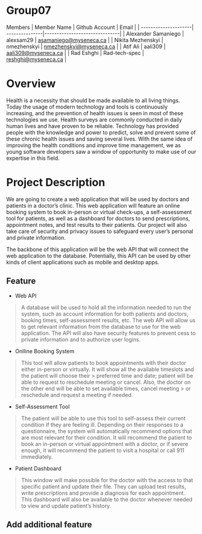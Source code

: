 # Group07
Members
|      Member Name     | Github Account |           Email               |
| ---------------------| ---------------|-------------------------------|
| Alexander Samaniego  | alexsam29      | asamaniego@myseneca.ca        |
| Nikita Mezhenskyi    | nmezhenskyi    | nmezhenskyi@myseneca.ca       |
| Atif Ali             | aali309        | aali309@myseneca.ca           |
| Rad Eshghi           | Rad-tech-spec  | reshghi@myseneca.ca           |

# Overview
Health is a necessity that should be made available to all living things. Today the usage of modern technology and tools is continuously increasing, and the prevention of health issues is seen in most of these technologies we use. Health surveys are commonly conducted in daily human lives and have proven to be reliable. Technology has provided people with the knowledge and power to predict, solve and prevent some of these chronic health issues and saving several lives. With the same idea of improving the health conditions and improve time management, we as young software developers saw a window of opportunity to make use of our expertise in this field. 

# Project Description
We are going to create a web application that will be used by doctors and patients in a doctor’s clinic. This web application will feature an online booking system to book in-person or virtual check-ups, a self-assessment tool for patients, as well as a dashboard for doctors to send prescriptions, appointment notes, and test results to their patients. Our project will also take care of security and privacy issues to safeguard every user’s personal and private information.

The backbone of this application will be the web API that will connect the web application to the database. Potentially, this API can be used by other kinds of client applications such as mobile and desktop apps.

## Feature

- Web API 
> A database will be used to hold all the information needed to run the system, such as account information for both patients and doctors, booking times, self-assessment 
> results, etc. The web API will allow us to get relevant information from the database to use for the web application. The API will also have security features to prevent 
> cess to 
> private information and to authorize user logins. 

- Onlline Booking System
> This tool will allow patients to book appointments with their doctor either in-person or virtually. It will show all the available timeslots and the patient will choose their > preferred time and date; patient will be able to request to reschedule meeting or cancel. Also, the doctor on the other end will be able to set available times, cancel meeting > or reschedule and request a meeting if needed.  

- Self-Assessment Tool
> The patient will be able to use this tool to self-assess their current condition if they are feeling ill.  Depending on their responses to a questionnaire, the system will 
> automatically recommend options that are most relevant for their condition.  It will recommend the patient to book an in-person or virtual appointment with a doctor, or if 
> severe enough, it will recommend the patient to visit a hospital or call 911 immediately. 

- Patient Dashboard 
> This window will make possible for the doctor with the access to that specific patient and update their file. They can upload test results, write prescriptions and provide a 
> diagnosis for each appointment. This dashboard will also be available to the doctor whenever needed to view and update patient’s history.  

## Add additional feature
